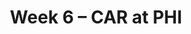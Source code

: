 ---
layout: game
title: Week 6 – CAR at PHI
season: 2004
game_id: 2004_06_CAR_PHI
away_team: CAR
home_team: PHI
---